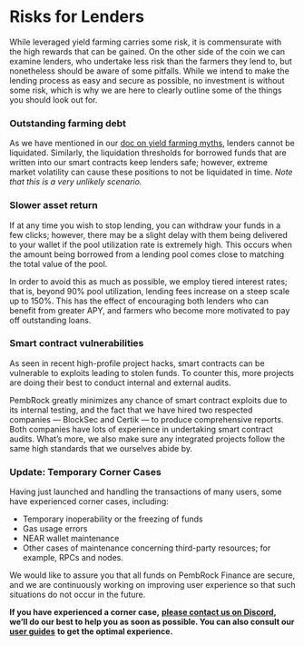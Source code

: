# Risks for Lenders

While leveraged yield farming carries some risk, it is commensurate with the high rewards that can be gained. On the other side of the coin we can examine lenders, who undertake less risk than the farmers they lend to, but nonetheless should be aware of some pitfalls. While we intend to make the lending process as easy and secure as possible, no investment is without some risk, which is why we are here to clearly outline some of the things you should look out for.

### Outstanding farming debt

As we have mentioned in our [doc on yield farming myths](https://docs.pembrock.finance/education/leveraged-yield-farming-education/yield-farming-myths-busted), lenders cannot be liquidated. Similarly, the liquidation thresholds for borrowed funds that are written into our smart contracts keep lenders safe; however, extreme market volatility can cause these positions to not be liquidated in time. _Note that this is a very unlikely scenario._

### Slower asset return

If at any time you wish to stop lending, you can withdraw your funds in a few clicks; however, there may be a slight delay with them being delivered to your wallet if the pool utilization rate is extremely high. This occurs when the amount being borrowed from a lending pool comes close to matching the total value of the pool.

In order to avoid this as much as possible, we employ tiered interest rates; that is, beyond 90% pool utilization, lending fees increase on a steep scale up to 150%. This has the effect of encouraging both lenders who can benefit from greater APY, and farmers who become more motivated to pay off outstanding loans.

### Smart contract vulnerabilities

As seen in recent high-profile project hacks, smart contracts can be vulnerable to exploits leading to stolen funds. To counter this, more projects are doing their best to conduct internal and external audits.

PembRock greatly minimizes any chance of smart contract exploits due to its internal testing, and the fact that we have hired two respected companies — BlockSec and Certik — to produce comprehensive reports. Both companies have lots of experience in undertaking smart contract audits. What’s more, we also make sure any integrated projects follow the same high standards that we ourselves abide by.

### **Update: Temporary Corner Cases**

Having just launched and handling the transactions of many users, some have experienced corner cases, including:&#x20;

* Temporary inoperability or the freezing of funds&#x20;
* Gas usage errors&#x20;
* NEAR wallet maintenance&#x20;
* Other cases of maintenance concerning third-party resources; for example, RPCs and nodes.

We would like to assure you that all funds on PembRock Finance are secure, and we are continuously working on improving user experience so that such situations do not occur in the future.

**If you have experienced a corner case,** [**please contact us on Discord**](https://discord.gg/RtpwJkj5nV)**, we’ll do our best to help you as soon as possible. You can also consult our** [**user guides**](https://docs.pembrock.finance/education/how-to-guides) **to get the optimal experience.**
